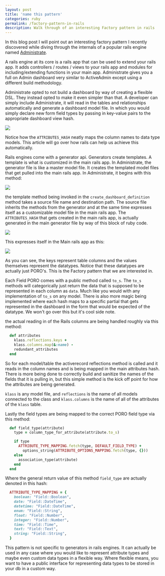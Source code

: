 ```yaml
---
layout: post
title: 'name this pattern'
categories: ruby
permalink: /factory-pattern-in-rails
description: Walk through of an interesting Factory pattern in rails
---
```


In this blog post I will point out an interesting factory pattern I recently discovered
while diving through the internals of a popular rails engine named [Administrate](https://github.com/thoughtbot/administrate).

A rails engine at its core is a rails app that can be used to extend your rails app.
It adds controllers / routes / views to your rails app and modules for including/extending
functions in your main app. Administrate gives you a full on Admin dashboard very similar
to ActiveAdmin except using a different build methodology.

Administrate opted to not build a dashboard by way of creating a flexible DSL. They instead opted
to make it even simpler than that. A developer can simply include Administrate, it will read in
the tables and relationships automatically and generate a dashboard model file. In which you would simply
declare new form field types by passing in key-value pairs to the appropriate dashboard view hash.

<img src="https://b4thestorm.github.io/pages/assets/images/viewhash.png">

Notice how the `ATTRIBUTES_HASH` neatly maps the column names to data type models.
This article will go over how rails can help us achieve this automatically.

Rails engines come with a generator api. Generators create templates. A template is what is
customized in the main rails app. In Administrate, the generator file is like a master model file. It
creates the templated model files that get pulled into the main rails app. In Administrate, it begins with
this method:

<img src="https://b4thestorm.github.io/pages/assets/images/dashboarddefinition.png">

the template method being invoked in the `create_dashboard_definition` method takes a source file name and destination path. The source file inherits the methods from the generator and at the same time expresses
itself as a customizable model file in the main rails app. The `ATTRIBUTES_HASH` that gets created in the
main rails app, is actually generated in the main generator file by way of this block of ruby code.

<img src="https://b4thestorm.github.io/pages/assets/images/attributeread.png">

This expresses itself in the Main rails app as this:

<img src="https://b4thestorm.github.io/pages/assets/images/viewhash.png">

As you can see, the keys represent table columns and the values themselves represent the datatypes. Notice that these datatypes are actually just PORO's. This is the Factory pattern that we are interested in.

Each Field PORO comes with a public method called `to_s`. The `to_s` methods will categorically just
return the data that is supposed to be represented in each column as `data`. Much like you would with any implementation of `to_s` on any model. There is also more magic being implemented where each hash maps
to a specific partial that gets represented in the dashboard in the form that would be expected of the datatype. We won't go over this but it's cool side note.

the actual reading in of the Rails columns are being handled roughly via this method:
```ruby
  def attributes
    klass.reflections.keys +
    klass.columns.map(&:name) -
    redundant_attributes
  end
```
So for each model/table the activerecord reflections method is called and it reads in the column
names and is being mapped in the main attributes hash. There is more being done to correctly build and sanitize the names of the fields that it is pulling in, but this simple method is the kick off point
for how the attributes are being generated.

`klass` is any model file, and `reflections` is the name of all models connected to the class and `klass.columns` is the name of all of the attributes of the `klass` table.

Lastly the field types are being mapped to the correct PORO field type via this method:

```ruby
  def field_type(attribute)
    type = column_type_for_attribute(attribute.to_s)

    if type
      ATTRIBUTE_TYPE_MAPPING.fetch(type, DEFAULT_FIELD_TYPE) +
        options_string(ATTRIBUTE_OPTIONS_MAPPING.fetch(type, {}))
    else
      association_type(attribute)
    end
  end
```

Where the general return value of this method `field_type` are actually denoted in this hash:

```ruby
  ATTRIBUTE_TYPE_MAPPING = {
    boolean: "Field::Boolean",
    date: "Field::DateTime",
    datetime: "Field::DateTime",
    enum: "Field::String",
    float: "Field::Number",
    integer: "Field::Number",
    time: "Field::Time",
    text: "Field::Text",
    string: "Field::String",
  }
```

This pattern is not specific to generators in rails engines. It can actually be used in any
case where you would like to represent attribute types and maybe even custom data types in a
flexible way. Where flexible means, you want to have a public interface for representing data types
to be stored in your db in a custom way.
